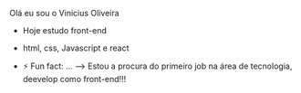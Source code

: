 Olá eu sou o Vinicius Oliveira
- Hoje estudo front-end
- html, css, Javascript e react

- ⚡ Fun fact: ...
--> Estou a procura do primeiro job na área de tecnologia, deevelop como front-end!!!

